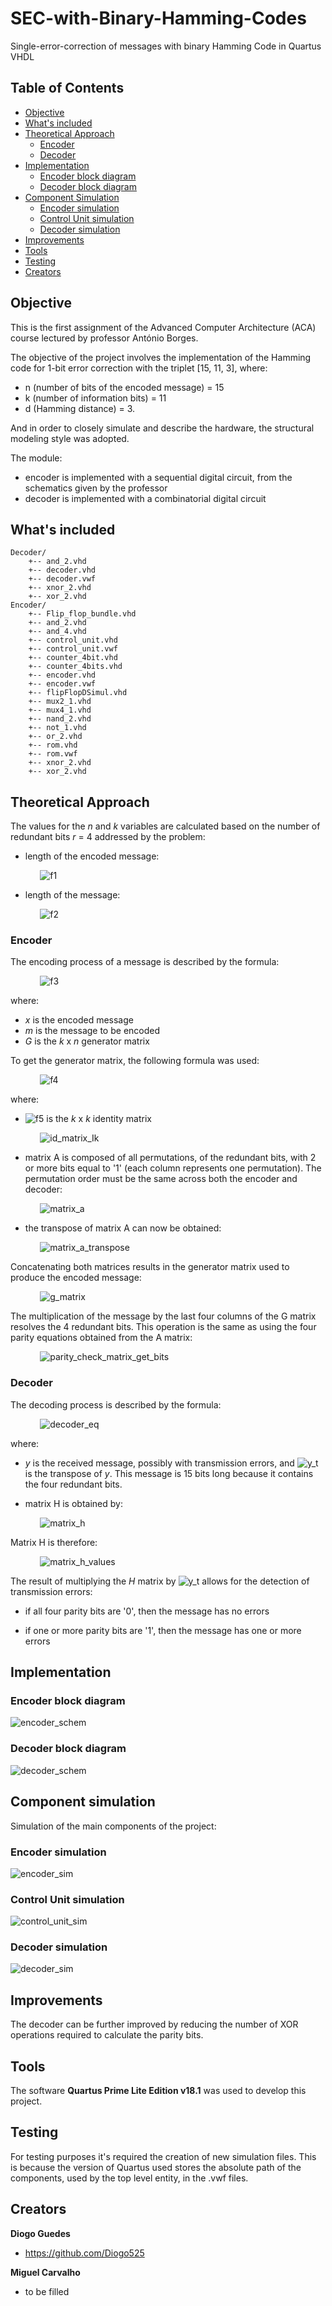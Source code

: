 # SEC-with-Binary-Hamming-Codes
Single-error-correction of messages with binary Hamming Code in Quartus VHDL

## Table of Contents
- [Objective](#objective)
- [What's included](#whats-included)
- [Theoretical Approach](#theoretical-approach)
    - [Encoder](#encoder)
    - [Decoder](#decoder)
- [Implementation](#implementation)
    - [Encoder block diagram](#encoder-block-diagram)
    - [Decoder block diagram](#decoder-block-diagram)
- [Component Simulation](#component-simulation)
    - [Encoder simulation](#encoder-simulation)
    - [Control Unit simulation](#control-unit-simulation)
    - [Decoder simulation](#decoder-simulation)
- [Improvements](#improvements)
- [Tools](#tools)
- [Testing](#testing)
- [Creators](#creators)

## Objective

This is the first assignment of the Advanced Computer Architecture (ACA) course lectured by professor António Borges.

The objective of the project involves the implementation of the Hamming code for 1-bit error correction with the triplet [15, 11, 3], where:
- n (number of bits of the encoded message) = 15
- k (number of information bits) = 11
- d (Hamming distance) = 3.

And in order to closely simulate and describe the hardware, the structural modeling style was adopted.

The module:

- encoder is implemented with a sequential digital circuit, from the schematics given by the professor
- decoder is implemented with a combinatorial digital circuit

## What's included
```
Decoder/
    +-- and_2.vhd 	
    +-- decoder.vhd 	
    +-- decoder.vwf
    +-- xnor_2.vhd
    +-- xor_2.vhd
Encoder/
    +-- Flip_flop_bundle.vhd 	
    +-- and_2.vhd 	
    +-- and_4.vhd
    +-- control_unit.vhd 	
    +-- control_unit.vwf
    +-- counter_4bit.vhd 	
    +-- counter_4bits.vhd 	
    +-- encoder.vhd
    +-- encoder.vwf
    +-- flipFlopDSimul.vhd 	
    +-- mux2_1.vhd 	
    +-- mux4_1.vhd 	
    +-- nand_2.vhd 	
    +-- not_1.vhd 	
    +-- or_2.vhd 	
    +-- rom.vhd
    +-- rom.vwf 	
    +-- xnor_2.vhd
    +-- xor_2.vhd
```

## Theoretical Approach

The values for the *n* and *k* variables are calculated based on the number of redundant bits *r* = 4 addressed by the problem:

- length of the encoded message:

&nbsp;&nbsp;&nbsp;&nbsp;&nbsp;&nbsp;&nbsp;&nbsp;&nbsp;&nbsp;&nbsp;&nbsp;![f1]

- length of the message:

&nbsp;&nbsp;&nbsp;&nbsp;&nbsp;&nbsp;&nbsp;&nbsp;&nbsp;&nbsp;&nbsp;&nbsp;![f2]

[f1]: https://chart.apis.google.com/chart?cht=tx&chl=n=2^r-1
[f2]: https://chart.apis.google.com/chart?cht=tx&chl=k=n-r

### Encoder

The encoding process of a message is described by the formula:

&nbsp;&nbsp;&nbsp;&nbsp;&nbsp;&nbsp;&nbsp;&nbsp;&nbsp;&nbsp;&nbsp;&nbsp;![f3]

where:

- *x* is the encoded message
- *m* is the message to be encoded
- *G* is the *k* x *n* generator matrix

To get the generator matrix, the following formula was used:

&nbsp;&nbsp;&nbsp;&nbsp;&nbsp;&nbsp;&nbsp;&nbsp;&nbsp;&nbsp;&nbsp;&nbsp;![f4]

where:
- ![f5] is the *k* x *k* identity matrix

&nbsp;&nbsp;&nbsp;&nbsp;&nbsp;&nbsp;&nbsp;&nbsp;&nbsp;&nbsp;&nbsp;&nbsp;![id_matrix_Ik]

- matrix A is composed of all permutations, of the redundant bits, with 2 or more bits equal to '1' (each column represents one permutation). The permutation order must be the same across both the encoder and decoder:

&nbsp;&nbsp;&nbsp;&nbsp;&nbsp;&nbsp;&nbsp;&nbsp;&nbsp;&nbsp;&nbsp;&nbsp;![matrix_a]

- the transpose of matrix A can now be obtained:

&nbsp;&nbsp;&nbsp;&nbsp;&nbsp;&nbsp;&nbsp;&nbsp;&nbsp;&nbsp;&nbsp;&nbsp;![matrix_a_transpose]

Concatenating both matrices results in the generator matrix used to produce the encoded message:

&nbsp;&nbsp;&nbsp;&nbsp;&nbsp;&nbsp;&nbsp;&nbsp;&nbsp;&nbsp;&nbsp;&nbsp;![g_matrix]

The multiplication of the message by the last four columns of the G matrix resolves the 4 redundant bits. This operation is the same as using the four parity equations obtained from the A matrix:

&nbsp;&nbsp;&nbsp;&nbsp;&nbsp;&nbsp;&nbsp;&nbsp;&nbsp;&nbsp;&nbsp;&nbsp;![parity_check_matrix_get_bits]

[f3]: https://chart.apis.google.com/chart?cht=tx&chl=x=m*G
[f4]: https://chart.apis.google.com/chart?cht=tx&chl=G=[I_k|A^T]
[f5]: https://chart.apis.google.com/chart?cht=tx&chl=I_k
[id_matrix_Ik]: https://github.com/Diogo525/SEC-with-Binary-Hamming-Codes/blob/master/images/identity_matrix_Ik.png
[matrix_a]: https://github.com/Diogo525/SEC-with-Binary-Hamming-Codes/blob/master/images/matrix_A.png
[matrix_a_transpose]: https://github.com/Diogo525/SEC-with-Binary-Hamming-Codes/blob/master/images/transpose_of_matrix_A.png
[g_matrix]: https://github.com/Diogo525/SEC-with-Binary-Hamming-Codes/blob/master/images/g_matrix.png
[parity_check_matrix_get_bits]: https://github.com/Diogo525/SEC-with-Binary-Hamming-Codes/blob/master/images/parity_check_equations.png

### Decoder

The decoding process is described by the formula:

&nbsp;&nbsp;&nbsp;&nbsp;&nbsp;&nbsp;&nbsp;&nbsp;&nbsp;&nbsp;&nbsp;&nbsp;![decoder_eq]

where:

- *y* is the received message, possibly with transmission errors, and ![y_t] is the transpose of *y*. This message is 15 bits long because it contains the four redundant bits.

- matrix H is obtained by:

&nbsp;&nbsp;&nbsp;&nbsp;&nbsp;&nbsp;&nbsp;&nbsp;&nbsp;&nbsp;&nbsp;&nbsp;![matrix_h]

Matrix H is therefore:

&nbsp;&nbsp;&nbsp;&nbsp;&nbsp;&nbsp;&nbsp;&nbsp;&nbsp;&nbsp;&nbsp;&nbsp;![matrix_h_values]

The result of multiplying the *H* matrix by ![y_t] allows for the detection of transmission errors:

- if all four parity bits are '0', then the message has no errors

- if one or more parity bits are '1', then the message has one or more errors

[y_t]: https://chart.apis.google.com/chart?cht=tx&chl=y^T
[decoder_eq]: https://chart.apis.google.com/chart?cht=tx&chl=ParityBits=[H*y^T]
[matrix_h]: https://chart.apis.google.com/chart?cht=tx&chl=H=[A|I_r]
[matrix_h_values]: https://github.com/Diogo525/SEC-with-Binary-Hamming-Codes/blob/master/images/h_matrix.png

## Implementation

### Encoder block diagram

![encoder_schem]

### Decoder block diagram

![decoder_schem]

[encoder_schem]: https://github.com/Diogo525/SEC-with-Binary-Hamming-Codes/blob/master/images/encoder_schematics.png
[decoder_schem]: https://github.com/Diogo525/SEC-with-Binary-Hamming-Codes/blob/master/images/decoder_schematics.bmp

## Component simulation

Simulation of the main components of the project:

### Encoder simulation

![encoder_sim]

[encoder_sim]: https://github.com/Diogo525/SEC-with-Binary-Hamming-Codes/blob/master/images/encoder_vwf.png

### Control Unit simulation

![control_unit_sim]

[control_unit_sim]: https://github.com/Diogo525/SEC-with-Binary-Hamming-Codes/blob/master/images/control_unit_vwf.png

### Decoder simulation

![decoder_sim]

[decoder_sim]: https://github.com/Diogo525/SEC-with-Binary-Hamming-Codes/blob/master/images/decoder_vwf.png

## Improvements

The decoder can be further improved by reducing the number of XOR operations required to calculate the parity bits.

## Tools

The software **Quartus Prime Lite Edition v18.1** was used to develop this project.

## Testing

For testing purposes it's required the creation of new simulation files. This is because the version of Quartus used stores the absolute path of the components, used by the top level entity, in the .vwf files. 

## Creators

**Diogo Guedes**

- <https://github.com/Diogo525>

**Miguel Carvalho**

- to be filled
